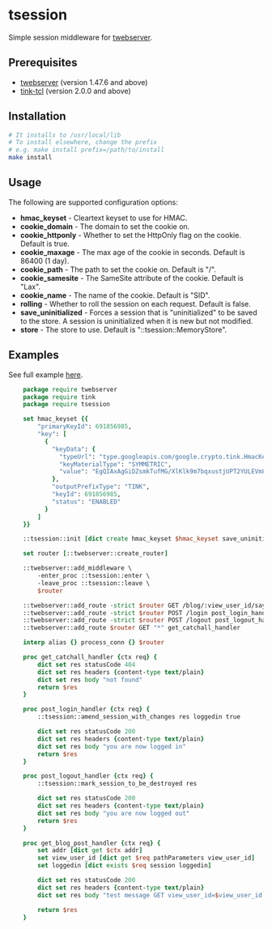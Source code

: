 # tsession

Simple session middleware for [twebserver](https://github.com/jerily/twebserver).

## Prerequisites

- [twebserver](https://github.com/jerily/twebserver) (version 1.47.6 and above)
- [tink-tcl](https://github.com/jerily/tink-tcl) (version 2.0.0 and above)

## Installation

```bash
# It installs to /usr/local/lib
# To install elsewhere, change the prefix
# e.g. make install prefix=/path/to/install
make install
```

## Usage

The following are supported configuration options:

* **hmac_keyset** - Cleartext keyset to use for HMAC.
* **cookie_domain** - The domain to set the cookie on.
* **cookie_httponly** - Whether to set the HttpOnly flag on the cookie. Default is true.
* **cookie_maxage** - The max age of the cookie in seconds. Default is 86400 (1 day).
* **cookie_path** - The path to set the cookie on. Default is "/".
* **cookie_samesite** - The SameSite attribute of the cookie. Default is "Lax".
* **cookie_name** - The name of the cookie. Default is "SID".
* **rolling** - Whether to roll the session on each request. Default is false.
* **save_uninitialized** - Forces a session that is "uninitialized" to be saved to the store. A session is uninitialized when it is new but not modified.
* **store** - The store to use. Default is "::tsession::MemoryStore".

## Examples

See full example [here](examples/example.tcl).

```tcl
    package require twebserver
    package require tink
    package require tsession

    set hmac_keyset {{
        "primaryKeyId": 691856985,
        "key": [
          {
            "keyData": {
              "typeUrl": "type.googleapis.com/google.crypto.tink.HmacKey",
              "keyMaterialType": "SYMMETRIC",
              "value": "EgQIAxAgGiDZsmkTufMG/XlKlk9m7bqxustjUPT2YULEVm8mOp2mSA=="
            },
            "outputPrefixType": "TINK",
            "keyId": 691856985,
            "status": "ENABLED"
          }
        ]
    }}

    ::tsession::init [dict create hmac_keyset $hmac_keyset save_uninitialized 0]

    set router [::twebserver::create_router]

    ::twebserver::add_middleware \
        -enter_proc ::tsession::enter \
        -leave_proc ::tsession::leave \
        $router

    ::twebserver::add_route -strict $router GET /blog/:view_user_id/sayhi get_blog_post_handler
    ::twebserver::add_route -strict $router POST /login post_login_handler
    ::twebserver::add_route -strict $router POST /logout post_logout_handler
    ::twebserver::add_route $router GET "*" get_catchall_handler

    interp alias {} process_conn {} $router

    proc get_catchall_handler {ctx req} {
        dict set res statusCode 404
        dict set res headers {content-type text/plain}
        dict set res body "not found"
        return $res
    }

    proc post_login_handler {ctx req} {
        ::tsession::amend_session_with_changes res loggedin true

        dict set res statusCode 200
        dict set res headers {content-type text/plain}
        dict set res body "you are now logged in"
        return $res
    }

    proc post_logout_handler {ctx req} {
        ::tsession::mark_session_to_be_destroyed res

        dict set res statusCode 200
        dict set res headers {content-type text/plain}
        dict set res body "you are now logged out"
        return $res
    }

    proc get_blog_post_handler {ctx req} {
        set addr [dict get $ctx addr]
        set view_user_id [dict get $req pathParameters view_user_id]
        set loggedin [dict exists $req session loggedin]

        dict set res statusCode 200
        dict set res headers {content-type text/plain}
        dict set res body "test message GET view_user_id=$view_user_id addr=$addr loggedin=$loggedin"

        return $res
    }
```